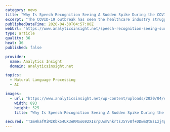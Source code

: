 ```yaml
---
category: news
title: "Why Is Speech Recognition Seeing A Sudden Spike During the COVID-19 Pandemic?"
excerpt: "The COVID-19 outbreak has seen the healthcare industry struggle with treating a huge number of patients. This article tells you how voice to text solutions help telemedicine efficiently tackle the issue."
publishedDateTime: 2020-04-30T04:57:00Z
webUrl: "https://www.analyticsinsight.net/speech-recognition-seeing-sudden-spike-covid-19-pandemic/"
type: article
quality: 36
heat: 36
published: false

provider:
  name: Analytics Insight
  domain: analyticsinsight.net

topics:
  - Natural Language Processing
  - AI

images:
  - url: "https://www.analyticsinsight.net/wp-content/uploads/2020/04/covid-19.png"
    width: 893
    height: 525
    title: "Why Is Speech Recognition Seeing A Sudden Spike During the COVID-19 Pandemic?"

secured: "T2mHhafMiMzKbk54UX3eKMSo692XIsrpUwmVnkrtsJ5Yv8f+DDwmQtBsLzj4pc1PHFV6bjddU6MfwdmewOFlEjoifaOYwwEp8nbN5xt0yQO6LypsYeoO9LgotAjNVC3+ihHC5gIYDUdsu9HdbArnyGmp2N/JTK5Ce627SVg2eAGVdj+QNOz8ZF3CQKPgICOTGiHyijq5l2AUmZWLFDu+stVjCBsK0Ak4KyYTUBT9niPU7I/LB+0RpNrbm5GAXv/KEE4iH5/dBRS4cSjvqMaM3Qe8OkoOUsZekLgxFWR5I3842/1oDFH+lO/uMbtoOVYo;1h0Ccr1ts57UX4l2CiKHlw=="
---
```



